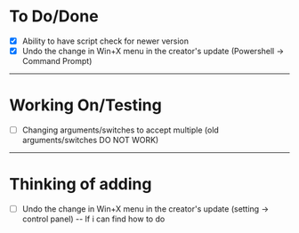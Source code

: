 # To Do/Done
- [X] Ability to have script check for newer version
- [X] Undo the change in Win+X menu in the creator's update (Powershell -> Command Prompt)

-------------------------------------------------------------------------------------------------------------
# Working On/Testing
- [ ] Changing arguments/switches to accept multiple (old arguments/switches DO NOT WORK)

-------------------------------------------------------------------------------------------------------------
# Thinking of adding
- [ ] Undo the change in Win+X menu in the creator's update (setting -> control panel) -- If i can find how to do
